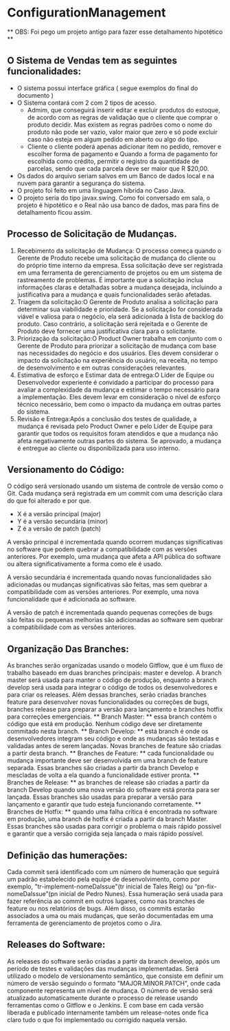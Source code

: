 # ConfigurationManagement

** OBS: Foi pego um projeto antigo para fazer esse detalhamento hipotético **

## O Sistema de Vendas tem as seguintes funcionalidades:

* O sistema possui interface gráfica ( segue exemplos do final do documento ) 
* O Sistema contará com 2 com 2 tipos de acesso.
  * Admim, que conseguirá inserir editar e excluir produtos do estoque, de acordo com as regras de validação que o cliente que comprar o produto decidir. Mas existem as regras padrões como o nome do produto não pode ser vazio, valor maior que zero e só pode excluir caso não esteja em algum pedido em aberto ou algo do tipo.
  * Cliente o cliente poderá apenas adicionar item no pedido, remover e escolher forma de pagamento e Quando a forma de pagamento for escolhida como crédito, permitir o registro da quantidade de parcelas, sendo que cada parcela deve ser maior que R $20,00.
* Os dados do arquivo seriam salvos em um Banco de dados local e na nuvem para garantir a segurança do sistema. 
* O projeto foi feito em uma linguagem híbrida no Caso Java.
* O projeto seria do tipo javax.swing.
Como foi conversado em sala, o projeto é hipotético e o Real não usa banco de dados, mas para fins de detalhamento ficou assim.


## Processo de Solicitação de Mudanças.

1. Recebimento da solicitação de Mudança: O processo começa quando o Gerente de Produto recebe uma solicitação de mudança do cliente ou do próprio time interno da empresa. Essa solicitação deve ser registrada em uma ferramenta de gerenciamento de projetos ou em um sistema de rastreamento de problemas. É importante que a solicitação inclua informações claras e detalhadas sobre a mudança desejada, incluindo a justificativa para a mudança e quais funcionalidades serão afetadas.
2. Triagem da solicitação:O Gerente de Produto analisa a solicitação para determinar sua viabilidade e prioridade. Se a solicitação for considerada viável e valiosa para o negócio, ela será adicionada à lista de backlog do produto. Caso contrário, a solicitação será rejeitada e o Gerente de Produto deve fornecer uma justificativa clara para o solicitante.
3. Priorização da solicitação:O Product Owner trabalha em conjunto com o Gerente de Produto para priorizar a solicitação de mudança com base nas necessidades do negócio e dos usuários. Eles devem considerar o impacto da solicitação na experiência do usuário, na receita, no tempo de desenvolvimento e em outras considerações relevantes.
4. Estimativa de esforço e Estimar data de entrega:O Líder de Equipe ou Desenvolvedor experiente é convidado a participar do processo para avaliar a complexidade da mudança e estimar o tempo necessário para a implementação. Eles devem levar em consideração o nível de esforço técnico necessário, bem como o impacto da mudança em outras partes do sistema.
5. Revisão e Entrega:Após a conclusão dos testes de qualidade, a mudança é revisada pelo Product Owner e pelo Líder de Equipe para garantir que todos os requisitos foram atendidos e que a mudança não afeta negativamente outras partes do sistema. Se aprovado, a mudança é entregue ao cliente ou disponibilizada para uso interno.


## Versionamento do Código:

O código será versionado usando um sistema de controle de versão como o Git. Cada mudança será registrada em um commit com uma descrição clara do que foi alterado e por que.
* X é a versão principal (major)
* Y é a versão secundária (minor)
* Z é a versão de patch (patch)

A versão principal é incrementada quando ocorrem mudanças significativas no software que podem quebrar a compatibilidade com as versões anteriores. Por exemplo, uma mudança que afeta a API pública do software ou altera significativamente a forma como ele é usado.

A versão secundária é incrementada quando novas funcionalidades são adicionadas ou mudanças significativas são feitas, mas sem quebrar a compatibilidade com as versões anteriores. Por exemplo, uma nova funcionalidade que é adicionada ao software.

A versão de patch é incrementada quando pequenas correções de bugs são feitas ou pequenas melhorias são adicionadas ao software sem quebrar a compatibilidade com as versões anteriores.


## Organização Das Branches:

As branches serão organizadas usando o modelo Gitflow, que é um fluxo de trabalho baseado em duas branches principais: master e develop. A branch master será usada para manter o código de produção, enquanto a branch develop será usada para integrar o código de todos os desenvolvedores e para criar os releases. Além dessas branches, serão criadas branches feature para desenvolver novas funcionalidades ou correções de bugs, branches release para preparar a versão para lançamento e branches hotfix para correções emergenciais.
** Branch Master: ** essa branch contém o código que está em produção. Nenhum código deve ser diretamente commitado nesta branch.
** Branch Develop: ** está branch é onde os desenvolvedores integram seu código e onde as mudanças são testadas e validadas antes de serem lançadas. Novas branches de feature são criadas a partir desta branch.
** Branches de Feature: ** cada funcionalidade ou mudança importante deve ser desenvolvida em uma branch de feature separada. Essas branches são criadas a partir da branch Develop e mescladas de volta a ela quando a funcionalidade estiver pronta.
** Branches de Release: ** as branches de release são criadas a partir da branch Develop quando uma nova versão do software está pronta para ser lançada. Essas branches são usadas para preparar a versão para lançamento e garantir que tudo esteja funcionando corretamente.
** Branches de Hotfix: ** quando uma falha crítica é encontrada no software em produção, uma branch de hotfix é criada a partir da branch Master. Essas branches são usadas para corrigir o problema o mais rápido possível e garantir que a versão corrigida seja lançada o mais rápido possível.


## Definição das humerações:
Cada commit será identificado com um número de humeração que seguirá um padrão estabelecido pela equipe de desenvolvimento, como por exemplo, "tr-implement-nomeDaIssue"(tr inicial de Tales Reig) ou “pn-fix-nomeDaIssue”(pn inicial de Pedro Nunes). Essa humeração será usada para fazer referência ao commit em outros lugares, como nas branches de feature ou nos relatórios de bugs. Além disso, os commits estarão associados a uma ou mais mudanças, que serão documentadas em uma ferramenta de gerenciamento de projetos como o Jira.


## Releases do Software:
As releases do software serão criadas a partir da branch develop, após um período de testes e validações das mudanças implementadas. Será utilizado o modelo de versionamento semântico, que consiste em definir um número de versão seguindo o formato "MAJOR.MINOR.PATCH", onde cada componente representa um nível de mudança. O número de versão será atualizado automaticamente durante o processo de release usando ferramentas como o Gitflow e o Jenkins.
E com base em cada versão liberada e publicado internamente também um release-notes onde fica claro tudo o que foi implementado ou corrigido naquela versão.
